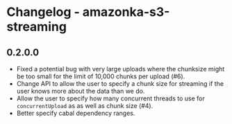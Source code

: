 # Changelog - amazonka-s3-streaming

## 0.2.0.0
 * Fixed a potential bug with very large uploads where the chunksize might be too small
   for the limit of 10,000 chunks per upload (#6).
 * Change API to allow the user to specify a chunk size for streaming if the user knows
   more about the data than we do.
 * Allow the user to specify how many concurrent threads to use for `concurrentUpload` as
   as well as chunk size (#4).
 * Better specify cabal dependency ranges.